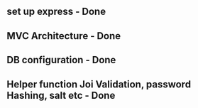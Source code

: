 ## set up express - Done

## MVC Architecture - Done

## DB configuration - Done

## Helper function Joi Validation, password Hashing, salt etc - Done